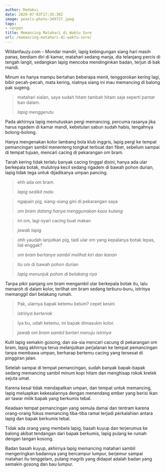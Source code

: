```yaml
---
author: Redaksi
date: 2020-07-03T17:35:30Z
image: pexels-photo-349727.jpeg
tags:
- cerpen
title: Memancing Matahari di Waktu Sore
url: /memancing-matahari-di-waktu-sore/
---
```


Wildanfauzy.com &#8211; Mondar mandir, lapig kebingungan siang hari masih panas, berdiam diri di kamar, matahari sedang manja, dia telanjang percis di tengah langit, sedangkan lapig mencoba mendinginkan badan, terjun di bak mandi.

Minum es hanya mampu bertahan beberapa menit, tenggorokan kering lagi, bibir pecah-pecah, mata kering, niatnya siang ini mau memancing di balong pak sugeng.

<blockquote class="wp-block-quote">
  <p>
    matahari sialan, saya sudah hitam tambah hitam saja seperti pantat ban dalam.
  </p>
  
  <cite>lapig menggerutu</cite>
</blockquote>

Pada akhirnya lapig memutuskan pergi memancing, percuma rasanya jika harus ngadem di kamar mandi, kebetulan sabun sudah habis, tengahnya bolong-bolong.

Hanya mengenakan kolor lambang bola klub inggris, lapig pergi ke tempat pemancingan sambil menenteng tongkat terbuat dari fiber, sebelum sampai di tempat tujuan, mencari cacing di pekarangan om bram.

Tanah kering tidak terlalu banyak cacing tinggal disini, hanya ada ular berkepala botak, mulutnya kecil sedang ngadem di bawah pohon durian, lapig tidak tega untuk dijadikanya umpan pancing.

<blockquote class="wp-block-quote">
  <p>
    ehh ada om bram.
  </p>
  
  <cite>lapig sedikit malu </cite>
</blockquote>

<blockquote class="wp-block-quote">
  <p>
    ngapain pig, siang-siang gini di pekarangan saya
  </p>
  
  <cite>om bram datang hanya menggunakan kaos kutang </cite>
</blockquote>

<blockquote class="wp-block-quote">
  <p>
    ini om, lagi nyari cacing buat makan
  </p>
  
  <cite>jawab lapig</cite>
</blockquote>

<blockquote class="wp-block-quote">
  <p>
    ohh yaudah lanjutkan pig, tadi ular om yang kepalanya botak lepas, liat enggak?
  </p>
  
  <cite>om bram bertanya sambil melihat kiri dan kanan</cite>
</blockquote>

<blockquote class="wp-block-quote">
  <p>
    itu om di bawah pohon durian
  </p>
  
  <cite>lapig menunjuk pohon di belakang nya</cite>
</blockquote>

Tanpa pikir panjang om bram mengambil ular berkepala botak itu, lalu menaroh di dalam kolor, terlihat om bram sedang terburu-buru, istrinya memanggil dari belakang rumah. 

<blockquote class="wp-block-quote">
  <p>
    Pak, ularnya bapak ketemu belum? cepet kesini
  </p>
  
  <cite>istrinya berteriak</cite>
</blockquote>

<blockquote class="wp-block-quote">
  <p>
    Iya bu, udah ketemu, ini bapak dimasukin kolor.
  </p>
  
  <cite>jawab om bram sambil berlari menuju istrinya </cite>
</blockquote>

Kulit lapig semakin gosong, dan sia-sia mencari cacung di pekarangan om bram, lapig akhirnya terus melanjutkan perjalanan ke tempat pemancingan tanpa membawa umpan, berharap bertemu cacing yang tersesat di pinggiran jalan.

Setelah sampai di tempat pemancingan, sudah banyak bapak-bapak sedang memancing sambil minum kopi hitam dan menghisap rokok kretek sejuta umat.

Karena kesal tidak mendapatkan umpan, dan tempat untuk memancing, lapig meluapkan kekesalannya dengan menendang ember yang berisi ikan air tawar milik bapak yang berkumis tebal.

Keadaan tempat pemancingan yang semula damai dan tentram karena orang-orang fokus memancing tiba-tiba ramai terjadi perkalahian antara lapig dan bapak berkumis tebal.

Tidak ada orang yang membela lapig, basah kuyup dan terjerumus ke balong akibat tendangan dari bapak berkumis, lapig pulang ke rumah dengan tangan kosong.

Badan basah kuyup, akhirnya lapig memancing matahari sambil mengeringkan badannya yang bercampur lumpur, berjemur sampai matahari itu tenggelam, pulang magrib yang didapat adalah badan yang semakin gosong dan bau lumpur.
